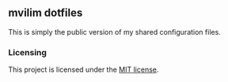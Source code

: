 <!---
Copyright (c) 2019 Michael Vilim
-->

## mvilim dotfiles

This is simply the public version of my shared configuration files.

### Licensing

This project is licensed under the [MIT license](https://github.com/mvilim/dotfiles/blob/master/LICENSE).
